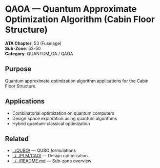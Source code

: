 # QAOA — Quantum Approximate Optimization Algorithm (Cabin Floor Structure)

**ATA Chapter**: 53 (Fuselage)  
**Sub-Zone**: 53-50  
**Category**: QUANTUM_OA / QAOA

## Purpose

Quantum approximate optimization algorithm applications for the Cabin Floor Structure.

## Applications

- Combinatorial optimization on quantum computers
- Design space exploration using quantum algorithms
- Hybrid quantum-classical optimization

## Related

- [../QUBO/](../QUBO/) — QUBO formulations
- [../../PLM/CAO/](../../PLM/CAO/) — Design optimization
- [../../README.md](../../README.md) — Sub-zone overview
